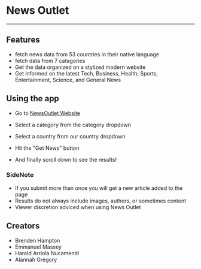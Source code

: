 # News Outlet

---

## Features

- fetch news data from 53 countries in their native language
- fetch data from 7 catagories
- Get the data organized on a stylized modern website
- Get informed on the latest Tech, Business, Health, Sports, Entertainment, Science, and General News

## Using the app

- Go to [NewsOutlet Website](https://fierce-beyond-88455.herokuapp.com/)
- Select a category from the category dropdown

- Select a country from our country dropdown
- Hit the "Get News" button
- And finally scroll down to see the results!

### SideNote

- If you submit more than once you will get a new article added to the page
- Results do not always include images, authors, or sometimes content
- Viewer discretion adviced when using News Outlet

## Creators

- Brenden Hampton
- Emmanuel Massey
- Harold Arriola Nucamendi
- Alannah Gregory
